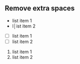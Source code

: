 ## Remove extra spaces

-  list item 1
-  l│ist item 2

-  [ ] list item 1
-  [ ] list item 2

1.  list item 1
2.  list item 2
